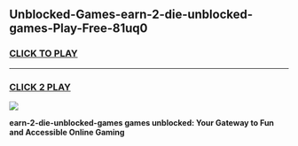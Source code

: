 
## Unblocked-Games-earn-2-die-unblocked-games-Play-Free-81uq0
<h3>
<a href="https://premium76.site?title=earn-2-die-unblocked-games&ref=12A">CLICK TO PLAY</a></h3>
<hr>

<h3>
<a href="https://premium76.site?title=earn-2-die-unblocked-games&ref=12A">CLICK 2 PLAY</a>
  
</h3>

<a href="https://premium76.site?title=earn-2-die-unblocked-games&ref=12A"><img src="https://clearcache.store/games.png"></a>


**earn-2-die-unblocked-games games unblocked: Your Gateway to Fun and Accessible Online Gaming**
